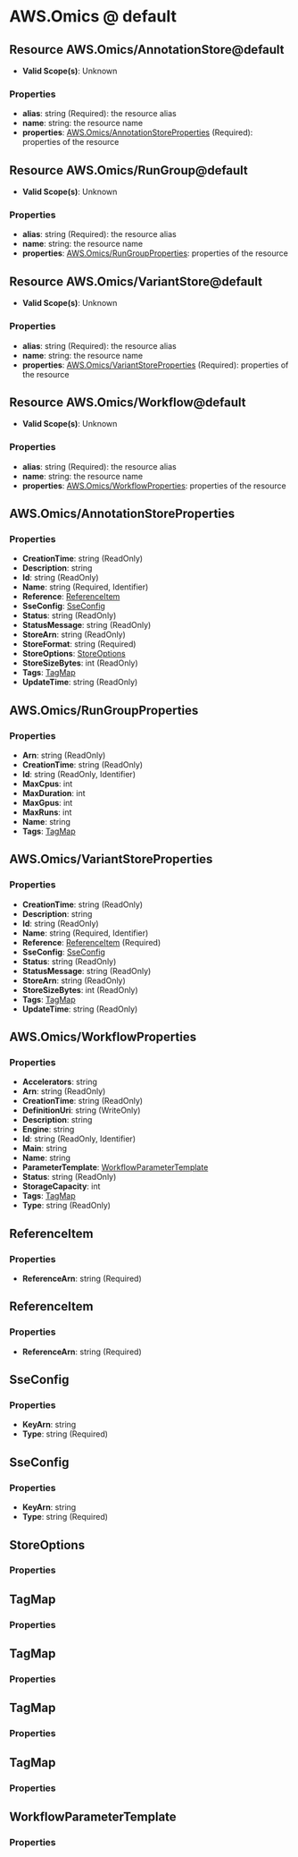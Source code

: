 # AWS.Omics @ default

## Resource AWS.Omics/AnnotationStore@default
* **Valid Scope(s)**: Unknown
### Properties
* **alias**: string (Required): the resource alias
* **name**: string: the resource name
* **properties**: [AWS.Omics/AnnotationStoreProperties](#awsomicsannotationstoreproperties) (Required): properties of the resource

## Resource AWS.Omics/RunGroup@default
* **Valid Scope(s)**: Unknown
### Properties
* **alias**: string (Required): the resource alias
* **name**: string: the resource name
* **properties**: [AWS.Omics/RunGroupProperties](#awsomicsrungroupproperties): properties of the resource

## Resource AWS.Omics/VariantStore@default
* **Valid Scope(s)**: Unknown
### Properties
* **alias**: string (Required): the resource alias
* **name**: string: the resource name
* **properties**: [AWS.Omics/VariantStoreProperties](#awsomicsvariantstoreproperties) (Required): properties of the resource

## Resource AWS.Omics/Workflow@default
* **Valid Scope(s)**: Unknown
### Properties
* **alias**: string (Required): the resource alias
* **name**: string: the resource name
* **properties**: [AWS.Omics/WorkflowProperties](#awsomicsworkflowproperties): properties of the resource

## AWS.Omics/AnnotationStoreProperties
### Properties
* **CreationTime**: string (ReadOnly)
* **Description**: string
* **Id**: string (ReadOnly)
* **Name**: string (Required, Identifier)
* **Reference**: [ReferenceItem](#referenceitem)
* **SseConfig**: [SseConfig](#sseconfig)
* **Status**: string (ReadOnly)
* **StatusMessage**: string (ReadOnly)
* **StoreArn**: string (ReadOnly)
* **StoreFormat**: string (Required)
* **StoreOptions**: [StoreOptions](#storeoptions)
* **StoreSizeBytes**: int (ReadOnly)
* **Tags**: [TagMap](#tagmap)
* **UpdateTime**: string (ReadOnly)

## AWS.Omics/RunGroupProperties
### Properties
* **Arn**: string (ReadOnly)
* **CreationTime**: string (ReadOnly)
* **Id**: string (ReadOnly, Identifier)
* **MaxCpus**: int
* **MaxDuration**: int
* **MaxGpus**: int
* **MaxRuns**: int
* **Name**: string
* **Tags**: [TagMap](#tagmap)

## AWS.Omics/VariantStoreProperties
### Properties
* **CreationTime**: string (ReadOnly)
* **Description**: string
* **Id**: string (ReadOnly)
* **Name**: string (Required, Identifier)
* **Reference**: [ReferenceItem](#referenceitem) (Required)
* **SseConfig**: [SseConfig](#sseconfig)
* **Status**: string (ReadOnly)
* **StatusMessage**: string (ReadOnly)
* **StoreArn**: string (ReadOnly)
* **StoreSizeBytes**: int (ReadOnly)
* **Tags**: [TagMap](#tagmap)
* **UpdateTime**: string (ReadOnly)

## AWS.Omics/WorkflowProperties
### Properties
* **Accelerators**: string
* **Arn**: string (ReadOnly)
* **CreationTime**: string (ReadOnly)
* **DefinitionUri**: string (WriteOnly)
* **Description**: string
* **Engine**: string
* **Id**: string (ReadOnly, Identifier)
* **Main**: string
* **Name**: string
* **ParameterTemplate**: [WorkflowParameterTemplate](#workflowparametertemplate)
* **Status**: string (ReadOnly)
* **StorageCapacity**: int
* **Tags**: [TagMap](#tagmap)
* **Type**: string (ReadOnly)

## ReferenceItem
### Properties
* **ReferenceArn**: string (Required)

## ReferenceItem
### Properties
* **ReferenceArn**: string (Required)

## SseConfig
### Properties
* **KeyArn**: string
* **Type**: string (Required)

## SseConfig
### Properties
* **KeyArn**: string
* **Type**: string (Required)

## StoreOptions
### Properties

## TagMap
### Properties

## TagMap
### Properties

## TagMap
### Properties

## TagMap
### Properties

## WorkflowParameterTemplate
### Properties

